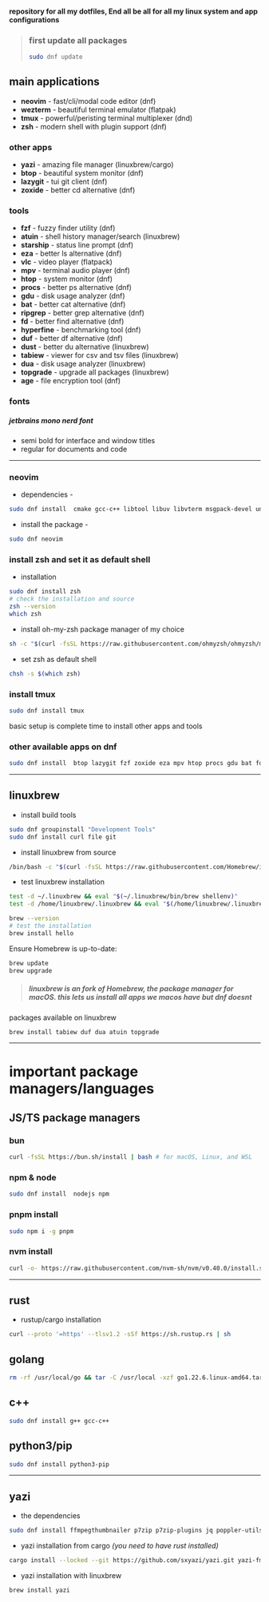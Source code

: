 #### repository for all my dotfiles, End all be all for all my linux system and app configurations

> ### first update all packages
>
> ```bash
> sudo dnf update
> ```

## main applications

-   **neovim** - fast/cli/modal code editor (dnf)
-   **wezterm** - beautiful terminal emulator (flatpak)
-   **tmux** - powerful/peristing terminal multiplexer (dnd)
-   **zsh** - modern shell with plugin support (dnf)

### other apps

-   **yazi** - amazing file manager (linuxbrew/cargo)
-   **btop** - beautiful system monitor (dnf)
-   **lazygit** - tui git client (dnf)
-   **zoxide** - better cd alternative (dnf)

### tools

-   **fzf** - fuzzy finder utility (dnf)
-   **atuin** - shell history manager/search (linuxbrew)
-   **starship** - status line prompt (dnf)
-   **eza** - better ls alternative (dnf)
-   **vlc** - video player (flatpack)
-   **mpv** - terminal audio player (dnf)
-   **htop** - system monitor (dnf)
-   **procs** - better ps alternative (dnf)
-   **gdu** - disk usage analyzer (dnf)
-   **bat** - better cat alternative (dnf)
-   **ripgrep** - better grep alternative (dnf)
-   **fd** - better find alternative (dnf)
-   **hyperfine** - benchmarking tool (dnf)
-   **duf** - better df alternative (dnf)
-   **dust** - better du alternative (linuxbrew)
-   **tabiew** - viewer for csv and tsv files (linuxbrew)
-   **dua** - disk usage analyzer (linuxbrew)
-   **topgrade** - upgrade all packages (linuxbrew)
-   **age** - file encryption tool (dnf)

### fonts

##### jetbrains mono nerd font

-   semi bold for interface and window titles
-   regular for documents and code


---

### neovim

-   dependencies -

```bash
sudo dnf install  cmake gcc-c++ libtool libuv libvterm msgpack-devel unibilium gettext-devel lua-devel
```

-   install the package -

```bash
sudo dnf neovim
```

### install zsh and set it as default shell

-   installation

```bash
sudo dnf install zsh
# check the installation and source
zsh --version
which zsh
```

-   install oh-my-zsh package manager of my choice

```bash
sh -c "$(curl -fsSL https://raw.githubusercontent.com/ohmyzsh/ohmyzsh/master/tools/install.sh)"
```

-   set zsh as default shell

```bash
chsh -s $(which zsh)
```

### install tmux

```bash
sudo dnf install tmux
```

basic setup is complete time to install other apps and tools

### other available apps on dnf

```bash
sudo dnf install  btop lazygit fzf zoxide eza mpv htop procs gdu bat fd hyperfine
```

---

## linuxbrew

-   install build tools

```bash
sudo dnf groupinstall "Development Tools"
sudo dnf install curl file git
```

-   install linuxbrew from source

```bash
/bin/bash -c "$(curl -fsSL https://raw.githubusercontent.com/Homebrew/install/HEAD/install.sh)"
```

-   test linuxbrew installation

```bash
test -d ~/.linuxbrew && eval "$(~/.linuxbrew/bin/brew shellenv)"
test -d /home/linuxbrew/.linuxbrew && eval "$(/home/linuxbrew/.linuxbrew/bin/brew shellenv)"

brew --version
# test the installation
brew install hello
```

Ensure Homebrew is up-to-date:

```bash
brew update
brew upgrade
```

> ##### linuxbrew is an fork of Homebrew, the package manager for macOS. this lets us install all apps we macos have but dnf doesnt

packages available on linuxbrew

```bash
brew install tabiew duf dua atuin topgrade
```

---

# important package managers/languages

## JS/TS package managers

### bun

```bash
curl -fsSL https://bun.sh/install | bash # for macOS, Linux, and WSL
```

### npm & node

```bash
sudo dnf install  nodejs npm
```

### pnpm install

```bash
sudo npm i -g pnpm
```

### nvm install

```bash
curl -o- https://raw.githubusercontent.com/nvm-sh/nvm/v0.40.0/install.sh | bash
```

---

## rust

-   rustup/cargo installation

```bash
curl --proto '=https' --tlsv1.2 -sSf https://sh.rustup.rs | sh
```

## golang

```bash
rm -rf /usr/local/go && tar -C /usr/local -xzf go1.22.6.linux-amd64.tar.gz
```

## c++

```bash
sudo dnf install g++ gcc-c++
```

## python3/pip

```bash
sudo dnf install python3-pip
```

---

## yazi

-   the dependencies

```bash
sudo dnf install ffmpegthumbnailer p7zip p7zip-plugins jq poppler-utils fd-find ripgrep fzf zoxide ImageMagick xclip xsel wl-clipboard
```

-   yazi installation from cargo _(you need to have rust installed)_

```bash
cargo install --locked --git https://github.com/sxyazi/yazi.git yazi-fm yazi-cli
```

-   yazi installation with linuxbrew

```bash
brew install yazi
```
